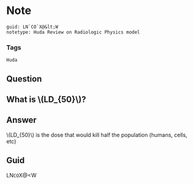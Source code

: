 # Note
```
guid: LN`CO`X@&lt;W
notetype: Huda Review on Radiologic Physics model
```

### Tags
```
Huda
```

## Question
<h2>What is \(LD_{50}\)?</h2>

## Answer
<section>
<p>\(LD_{50}\) is the dose that would kill half the population (humans, cells, etc)</p>

</section>

## Guid
LN`CO`X@<W
